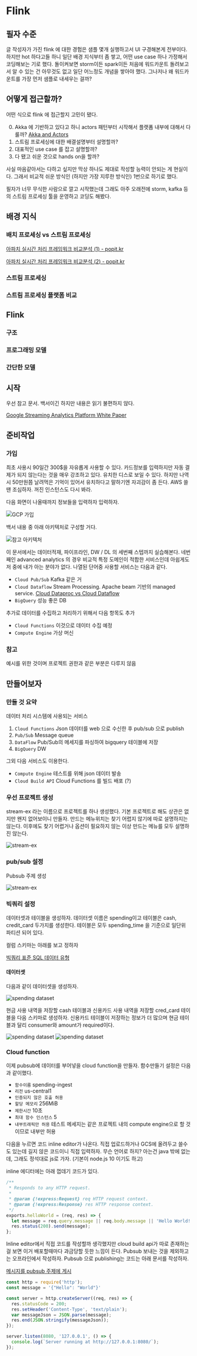 # Flink

## 필자 수준

글 작성자가 가진 flink 에 대한 경험은 샘플 몇개 실행하고서 UI 구경해본게 전부이다. 하지만 hot 하다고들 하니 일단 배경 지식부터 좀 쌓고, 어떤 use case 하나 가정해서 코딩해보는 기로 했다. 돌이켜보면 storm이든 spark이든 처음에 워드카운트 돌려보고서 알 수 있는 건 아무것도 없고 일단 어느정도 개념을 쌓아야 했다. 그나저나 왜 워드카운트를 가장 먼저 샘플로 내세우는 걸까?

## 어떻게 접근할까?

어떤 식으로 flink 에 접근할지 고민이 됐다.

0. Akka 에 기반하고 있다고 하니 actors 패턴부터 시작해서 플랫폼 내부에 대해서 다룰까? [Akka and Actors](https://cwiki.apache.org/confluence/display/FLINK/Akka+and+Actors)
1. 스트림 프로세싱에 대한 배결설명부터 설명할까?
2. 대표적인 use case 를 잡고 설명할까?
3. 다 됐고 쉬운 것으로 hands on을 할까?

사실 마음같아서는 다하고 싶지만 막상 하나도 제대로 작성할 능력이 안되는 게 현실이다. 그래서 비교적 쉬운 방식인 (하지만 가장 지루한 방식인) 1번으로 하기로 했다.

필자가 너무 무식한 사람으로 깔고 시작했는데 그래도 아주 오래전에 storm, kafka 등의 스트림 프로세싱 툴을 운영하고 코딩도 해봤다.

## 배경 지식

### 배치 프로세싱 vs 스트림 프로세싱

[아파치 실시간 처리 프레임워크 비교분석 (1) - popit.kr](https://www.popit.kr/%EC%95%84%ED%8C%8C%EC%B9%98-%EC%8B%A4%EC%8B%9C%EA%B0%84-%EC%B2%98%EB%A6%AC-%ED%94%84%EB%A0%88%EC%9E%84%EC%9B%8C%ED%81%AC-%EB%B9%84%EA%B5%90%EB%B6%84%EC%84%9D-1/)

[아파치 실시간 처리 프레임워크 비교분석 (2) - popit.kr](https://www.popit.kr/%EC%95%84%ED%8C%8C%EC%B9%98-%EC%8B%A4%EC%8B%9C%EA%B0%84-%EC%B2%98%EB%A6%AC-%ED%94%84%EB%A0%88%EC%9E%84%EC%9B%8C%ED%81%AC-%EB%B9%84%EA%B5%90%EB%B6%84%EC%84%9D-2/)


### 스트림 프로세싱

### 스트림 프로세싱 플랫폼 비교



## Flink

### 구조

### 프로그래밍 모델

### 간단한 모델

## 시작

우선 참고 문서. 백서이긴 하지만 내용은 읽기 불편하지 않다.

[Google Streaming Analytics Platform White Paper](https://services.google.com/fh/files/misc/google-streaming-analytics-platform.pdf)

## 준비작업

### 가입

최초 사용시 90일간 300$을 자유롭게 사용할 수 있다. 카드정보를 입력하지만 자동 결제가 되지 않는다는 것을 매우 강조하고 있다. 유치한 디스로 보일 수 있다. 하지만 나역시 50만원쯤 날려먹은 기억이 있어서 유치하다고 말하기엔 자괴감이 좀 든다. AWS 쓸 땐 조심하자. 꺼진 인스턴스도 다시 봐라.

다음 화면이 나올때까지 정보들을 입력하자 입력하자.

![GCP 가입](.resources/gcp_stream_processing/gcp_register.png)

백서 내용 중 아래 아키텍처로 구성할 거다.

![참고 아키텍처](.resources/gcp_stream_processing/analytics_architecture.png)

이 문서에서는 데이터적재, 파이프라인, DW / DL 의 세번째 스텝까지 실습해본다. 네번째인 advanced analytics 의 경우 비교적 특정 도메인이 적합한 서비스인데 아쉽게도 저 중에 내가 아는 분야가 없다. 나열된 단어중 사용할 서비스는 다음과 같다.

- `Cloud Pub/Sub` Kafka 같은 거
- `Cloud Dataflow` Stream Processing. Apache beam 기반의 managed service. [Cloud Dataproc vs Cloud Dataflow](https://dong-life.tistory.com/58)
- `BigQuery` 성능 좋은 DB

추가로 데이터를 수집하고 처리하기 위해서 다음 항목도 추가

- `Cloud Functions` 이것으로 데이터 수집 예정
- `Compute Engine` 가상 머신

### 참고

예시를 위한 것이며 프로젝트 권한과 같은 부분은 다루지 않음

## 만들어보자

### 만들 것 요약

데이터 처리 시스템에 사용되는 서비스

1. `Cloud Functions` Json 데이터를 web 으로 수신한 후 pub/sub 으로 publish
2. `Pub/Sub` Message queue
3. `DataFlow` Pub/Sub의 메세지를 파싱하여 bigquery 테이블에 저장
4. `BigQuery` DW

그외 다음 서비스도 이용한다.

- `Compute Engine` 테스트를 위해 json 데이터 발송
- `Cloud Build API` Cloud Functions 를 빌드 배포 (?)

### 우선 프로젝트 생성

stream-ex 라는 이름으로 프로젝트를 하나 생성했다. 기본 프로젝트로 해도 상관은 없지만 왠지 없어보이니 만들자. 만드는 메뉴위치는 찾기 어렵지 않기에 따로 설명하지는 않는다. 이후에도 찾기 어렵거나 옵션이 필요하지 않는 이상 만드는 메뉴를 모두 설명하진 않는다.

![stream-ex](.resources/gcp_stream_processing/project.png)

### pub/sub 설정

Pubsub 주제 생성

![stream-ex](.resources/gcp_stream_processing/pubsub_topic.png)

### 빅쿼리 설정

데이터셋과 테이블을 생성하자. 데이터셋 이름은 spending이고 테이블은 cash, credit_card 두가지를 생성한다. 테이블은 모두 spending_time 을 기준으로 일단위 파티션 되어 있다.

컬럼 스키마는 아래를 보고 정하자

[빅쿼리 표준 SQL 데이터 유형](https://cloud.google.com/bigquery/docs/schemas?hl=ko#standard_sql_data_types)

#### 데이터셋

다음과 같이 데이터셋을 생성하자.

![spending dataset](.resources/gcp_stream_processing/bigquery_dataset.png)

현금 사용 내역을 저장할 cash 테이블과 신용카드 사용 내역을 저장할 cred_card 테이블을 다음 스키마로 생성하자. 신용카드 테이블이 저장하는 정보가 더 많으며 현금 테이블과 달리 consumer와 amount가 required이다.

![spending dataset](.resources/gcp_stream_processing/bigquery_schema_cash.png)
![spending dataset](.resources/gcp_stream_processing/bigquery_schema_credit_card.png)

### Cloud function

이제 pubsub에 데이터를 부어넣을 cloud function을 만들자. 함수만들기 설정은 다음과 같이했다.

- `함수이름` spending-ingest
- `리전` us-central1
- `인증되지 않은 호출 허용`
- `할당 메모리` 256MiB
- `제한시간` 10초
- `최대 함수 인스턴스` 5
- `내부트래픽만 허용` 테스트 메세지는 같은 프로젝트 내의 compute engine으로 할 것이므로 내부만 허용

다음을 누르면 코드 inline editor가 나온다. 직접 업로드하거나 GCS에 올려두고 쓸수도 있는데 길지 않은 코드이니 직접 입력하자. 무슨 언어로 하지? 아는건 java 밖에 없는데, 그래도 정석대로 js로 가자. (기본이 node.js 10 이기도 하고)

inline 에디터에는 아래 껍데기 코드가 있다.

```js
/**
 * Responds to any HTTP request.
 *
 * @param {!express:Request} req HTTP request context.
 * @param {!express:Response} res HTTP response context.
 */
exports.helloWorld = (req, res) => {
  let message = req.query.message || req.body.message || 'Hello World!';
  res.status(200).send(message);
};
```

Inline editor에서 직접 코드를 작성할까 생각했지만 cloud build api가 따로 존재하는 걸 보면 이거 배포할때마다 과금당할 듯한 느낌이 든다. Pubsub 보내는 것을 제외하고는 오프라인에서 작성하자. Pubsub 으로 publishing는 코드는 아래 문서를 작성하자.

[메시지를 pubsub 주제에 게시](https://cloud.google.com/pubsub/docs/publisher?hl=ko#publishing_messages)

```js
const http = require('http');
const message = '{"Hello": "World"}'

const server = http.createServer((req, res) => {
  res.statusCode = 200;
  res.setHeader('Content-Type', 'text/plain');
  var messageJson = JSON.parse(message);
  res.end(JSON.stringify(messageJson));
});

server.listen(8080, '127.0.0.1', () => {
  console.log(`Server running at http://127.0.0.1:8080/`);
});
```
